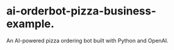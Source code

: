 # ai-orderbot-pizza-business-example.
An AI-powered pizza ordering bot built with Python and OpenAI.
